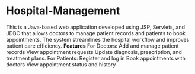 # Hospital-Management
This is a Java-based web application developed using JSP, Servlets, and JDBC that allows doctors to manage patient records and patients to book appointments. 
The system streamlines the hospital workflow and improves patient care efficiency.
**Features**
 For Doctors:
Add and manage patient records
View appointment requests
Update diagnosis, prescription, and treatment plans.
For Patients:
Register and log in
Book appointments with doctors
View appointment status and history
